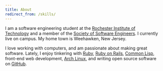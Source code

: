 ```yaml
---
title: About
redirect_from: /skills/
---
```


I am a software engineering student at the [Rochester Institute of
Technology](http://www.rit.edu/) and a member of the [Society of Software
Engineers](https://sse.rit.edu/). I currently live on campus. My home town
is Weehawken, New Jersey.

I love working with computers, and am passionate about making great software.
Lately, I enjoy tinkering with [Ruby](https://www.ruby-lang.org/en/), [Ruby on
Rails](http://rubyonrails.org/), [Common Lisp](https://common-lisp.net/),
front-end web development, [Arch Linux](https://www.archlinux.org/), and writing
open source software on [GitHub](https://github.com/).
